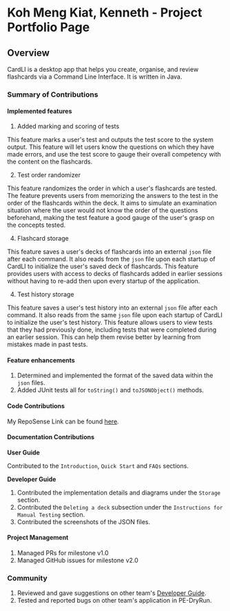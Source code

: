 # Koh Meng Kiat, Kenneth - Project Portfolio Page

## Overview
CardLI is a desktop app that helps you create, organise, and review flashcards via a Command Line
Interface. It is written in Java.

### Summary of Contributions

#### Implemented features
1. Added marking and scoring of tests

This feature marks a user's test and outputs the test score to the system output.
This feature will let users know the questions on which they have made errors, and use 
the test score to gauge their overall competency with the content on the flashcards.

2. Test order randomizer

This feature randomizes the order in which a user's flashcards are tested. 
The feature prevents users from memorizing the answers to the test in
the order of the flashcards within the deck. It aims to simulate an examination situation 
where the user would not know the order of the questions beforehand, making the test feature
a good gauge of the user's grasp on the concepts tested. 

4. Flashcard storage

This feature saves a user's decks of flashcards into an external `json` file after
each command. It also reads from the `json` file upon each startup of CardLI to
initialize the user's saved deck of flashcards. 
This feature provides users with access to decks of flashcards added in earlier
sessions without having to re-add then upon every startup of the application. 

4. Test history storage

This feature saves a user's test history into an external `json` file after each 
command. It also reads from the same `json` file upon each startup of CardLI to 
initialize the user's test history.
This feature allows users to view tests that they had previously done, including
tests that were completed during an earlier session. This can help them revise 
better by learning from mistakes made in past tests.

#### Feature enhancements

1. Determined and implemented the format of the saved data within the `json` files.
2. Added JUnit tests all for `toString()` and `toJSONObject()` methods.

#### Code Contributions

My RepoSense Link can be found [here](https://nus-cs2113-ay2122s1.github.io/tp-dashboard/?search=&sort=groupTitle&sortWithin=title&since=2021-09-25&timeframe=commit&mergegroup=&groupSelect=groupByRepos&breakdown=false&tabOpen=true&tabType=authorship&tabAuthor=xRossKoh&tabRepo=AY2122S1-CS2113T-F12-1%2Ftp%5Bmaster%5D&authorshipIsMergeGroup=false&authorshipFileTypes=docs~functional-code~test-code~other&authorshipIsBinaryFileTypeChecked=false).

#### Documentation Contributions

**User Guide**

Contributed to the `Introduction`, `Quick Start` and `FAQs` sections.

**Developer Guide** 

1. Contributed the implementation details and diagrams under the `Storage` section.
2. Contributed the `Deleting a deck` subsection under the `Instructions for Manual Testing` section.
3. Contributed the screenshots of the JSON files.

#### Project Management

1. Managed PRs for milestone v1.0
2. Managed GitHub issues for milestone v2.0

### Community
1. Reviewed and gave suggestions on other team's [Developer Guide](https://github.com/nus-cs2113-AY2122S1/tp/pull/10).
2. Tested and reported bugs on other team's application in PE-DryRun.

